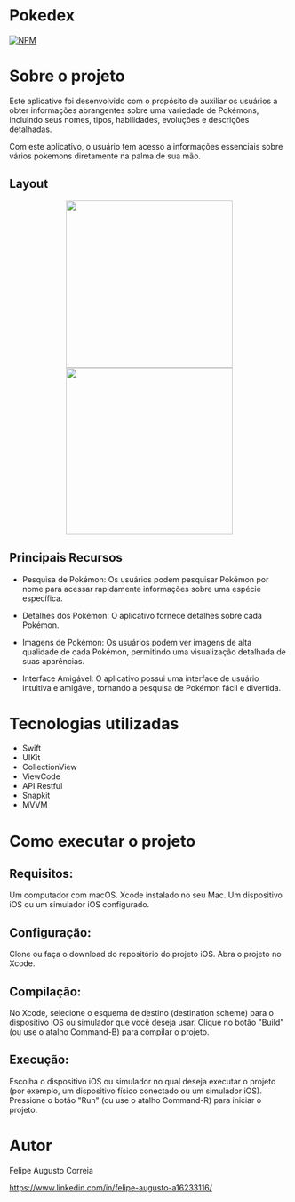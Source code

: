 # Pokedex
[![NPM](https://img.shields.io/npm/l/react)](https://github.com/devsuperior/sds1-wmazoni/blob/master/LICENSE) 

# Sobre o projeto

Este aplicativo foi desenvolvido com o propósito de auxiliar os usuários a obter informações abrangentes sobre uma variedade de Pokémons, incluindo seus nomes, tipos, habilidades, evoluções e descrições detalhadas.

Com este aplicativo, o usuário tem acesso a informações essenciais sobre vários pokemons diretamente na palma de sua mão.

## Layout
<p align="center">
  <img src="https://github.com/Augusto-Felipe/Pokedex/assets/107811979/bbac2c47-1263-4948-bcf5-ec9cbd84c16d" width="300" />
  <img src="https://github.com/Augusto-Felipe/Pokedex/assets/107811979/b4eaf07f-74ba-4ef2-b0ac-c8dfa4f627ae" width="300" />
</p>

## Principais Recursos
- Pesquisa de Pokémon: Os usuários podem pesquisar Pokémon por nome para acessar rapidamente informações sobre uma espécie específica.

- Detalhes dos Pokémon: O aplicativo fornece detalhes sobre cada Pokémon.

- Imagens de Pokémon: Os usuários podem ver imagens de alta qualidade de cada Pokémon, permitindo uma visualização detalhada de suas aparências.

- Interface Amigável: O aplicativo possui uma interface de usuário intuitiva e amigável, tornando a pesquisa de Pokémon fácil e divertida.

# Tecnologias utilizadas
- Swift
- UIKit
- CollectionView
- ViewCode
- API Restful
- Snapkit
- MVVM

# Como executar o projeto
## Requisitos:

Um computador com macOS.
Xcode instalado no seu Mac.
Um dispositivo iOS ou um simulador iOS configurado.

## Configuração:
Clone ou faça o download do repositório do projeto iOS.
Abra o projeto no Xcode.

## Compilação:
No Xcode, selecione o esquema de destino (destination scheme) para o dispositivo iOS ou simulador que você deseja usar.
Clique no botão "Build" (ou use o atalho Command-B) para compilar o projeto.

## Execução:
Escolha o dispositivo iOS ou simulador no qual deseja executar o projeto (por exemplo, um dispositivo físico conectado ou um simulador iOS).
Pressione o botão "Run" (ou use o atalho Command-R) para iniciar o projeto.

# Autor

Felipe Augusto Correia

https://www.linkedin.com/in/felipe-augusto-a16233116/


